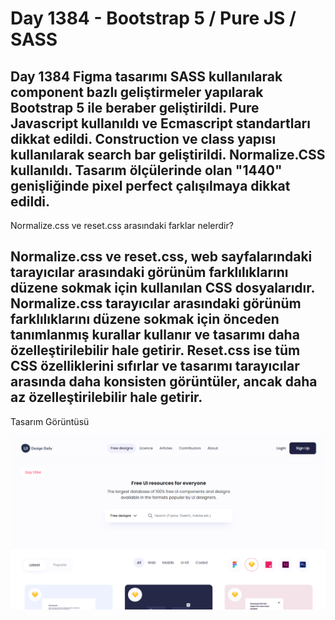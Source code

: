 # Day 1384 - Bootstrap 5 / Pure JS / SASS

Day 1384 Figma tasarımı SASS kullanılarak component bazlı geliştirmeler yapılarak Bootstrap 5 ile beraber geliştirildi. Pure Javascript kullanıldı ve Ecmascript standartları dikkat edildi. Construction ve class yapısı kullanılarak search bar geliştirildi. Normalize.CSS kullanıldı. Tasarım ölçülerinde olan "1440" genişliğinde pixel perfect çalışılmaya dikkat edildi.
-
Normalize.css ve reset.css arasındaki farklar nelerdir?

Normalize.css ve reset.css, web sayfalarındaki tarayıcılar arasındaki görünüm farklılıklarını düzene sokmak için kullanılan CSS dosyalarıdır. Normalize.css tarayıcılar arasındaki görünüm farklılıklarını düzene sokmak için önceden tanımlanmış kurallar kullanır ve tasarımı daha özelleştirilebilir hale getirir. Reset.css ise tüm CSS özelliklerini sıfırlar ve tasarımı tarayıcılar arasında daha konsisten görüntüler, ancak daha az özelleştirilebilir hale getirir. 
-
Tasarım Görüntüsü 

<img alt="GIF" src="https://github.com/RSametSamyeli/day1385/blob/main/cover.png?raw=true?raw=true"/>
